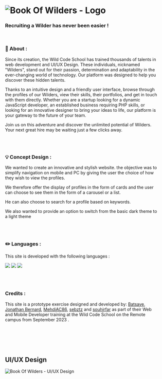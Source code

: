 <!--Head-->
# ![Book Of Wilders - Logo](https://github.com/batsave/Project1-Book-Of-Wilders/blob/main/src/svg/logo-bookofwilders.svg?raw=true)


<h3> Recruiting a Wilder has never been easier !</h3>
<br>

### 📄 About :
Since its creation, the Wild Code School has trained thousands of talents in web development and UI/UX Design. These individuals, nicknamed "Wilders", stand out for their passion, determination and adaptability in the ever-changing world of technology. Our platform was designed to help you discover these hidden talents.

Thanks to an intuitive design and a friendly user interface, browse through the profiles of our Wilders, view their skills, their portfolios, and get in touch with them directly. Whether you are a startup looking for a dynamic JavaScript developer, an established business requiring PHP skills, or looking for an innovative designer to bring your ideas to life, our platform is your gateway to the future of your team.

Join us on this adventure and discover the unlimited potential of Wilders. Your next great hire may be waiting just a few clicks away.

<br>
<br>
 
### 💡 Concept Design :
We wanted to create an innovative and stylish website. the objective was to simplify navigation on mobile and PC by giving the user the choice of how they wish to view the profiles.

We therefore offer the display of profiles in the form of cards and the user can choose to see them in the form of a carousel or a list.

He can also choose to search for a profile based on keywords.

We also wanted to provide an option to switch from the basic dark theme to a light theme

<br>
<br>
 
### ✏️ Languages : 
This site is developed with the following languages : <br>
<p dir="auto">
<img src="https://camo.githubusercontent.com/5d3b0191832237fcbfc6d4497524e8bb547c6bfc9eafb738d5205c629d202067/68747470733a2f2f696d672e736869656c64732e696f2f62616467652f68746d6c352532302d2532334533344632362e7376673f267374796c653d666f722d7468652d6261646765266c6f676f3d68746d6c35266c6f676f436f6c6f723d7768697465" data-canonical-src="https://img.shields.io/badge/html5%20-%23E34F26.svg?&amp;style=for-the-badge&amp;logo=html5&amp;logoColor=white" style="max-width: 100%;">
<img src="https://camo.githubusercontent.com/5ed492db9c79ad5990eda7dc80923377f0e7096b18a4d1e9b86c8987dc0e5aa5/68747470733a2f2f696d672e736869656c64732e696f2f62616467652f637373332532302d2532333135373242362e7376673f267374796c653d666f722d7468652d6261646765266c6f676f3d63737333266c6f676f436f6c6f723d7768697465" data-canonical-src="https://img.shields.io/badge/css3%20-%231572B6.svg?&amp;style=for-the-badge&amp;logo=css3&amp;logoColor=white" style="max-width: 100%;">      
<img src="https://camo.githubusercontent.com/62d37abe760867620e0baea1066303719d630a82936837ba7bff6b0c754e3c9f/68747470733a2f2f696d672e736869656c64732e696f2f62616467652f6a6176617363726970742532302d2532333332333333302e7376673f267374796c653d666f722d7468652d6261646765266c6f676f3d6a617661736372697074266c6f676f436f6c6f723d253233463744463145" data-canonical-src="https://img.shields.io/badge/javascript%20-%23323330.svg?&amp;style=for-the-badge&amp;logo=javascript&amp;logoColor=%23F7DF1E" style="max-width: 100%;">
</p>

<br>
<br>
 
### Credits : 
This site is a prototype exercise designed and developed by: [Batsave](https://github.com/batsave), [Jonathan Bernard](https://github.com/Jonathan-Bernard), [MehdiAC86](https://github.com/MehdiAC86), [sebztz](https://github.com/sebztz) and [souhirfar](https://github.com/souhirfar) as part of their Web and Mobile Developer training at the Wild Code School on the Remote campus from September 2023 .

<br>
<br>
<br>
<br>

## UI/UX Design
![Book Of Wilders - UI/UX Design](https://github.com/batsave/Project1-Book-Of-Wilders/blob/main/mockup/BookOfWilders-UIUXDesign.png?raw=true)

<br>
<br>
 

